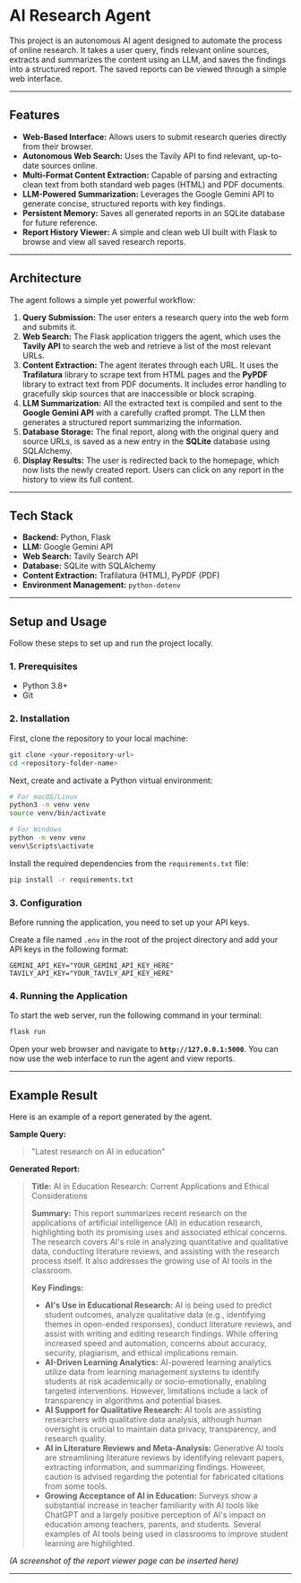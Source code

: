 # AI Research Agent

This project is an autonomous AI agent designed to automate the process of online research. It takes a user query, finds relevant online sources, extracts and summarizes the content using an LLM, and saves the findings into a structured report. The saved reports can be viewed through a simple web interface.

---

## Features

* **Web-Based Interface:** Allows users to submit research queries directly from their browser.
* **Autonomous Web Search:** Uses the Tavily API to find relevant, up-to-date sources online.
* **Multi-Format Content Extraction:** Capable of parsing and extracting clean text from both standard web pages (HTML) and PDF documents.
* **LLM-Powered Summarization:** Leverages the Google Gemini API to generate concise, structured reports with key findings.
* **Persistent Memory:** Saves all generated reports in an SQLite database for future reference.
* **Report History Viewer:** A simple and clean web UI built with Flask to browse and view all saved research reports.

---

## Architecture

The agent follows a simple yet powerful workflow:

1.  **Query Submission:** The user enters a research query into the web form and submits it.
2.  **Web Search:** The Flask application triggers the agent, which uses the **Tavily API** to search the web and retrieve a list of the most relevant URLs.
3.  **Content Extraction:** The agent iterates through each URL. It uses the **Trafilatura** library to scrape text from HTML pages and the **PyPDF** library to extract text from PDF documents. It includes error handling to gracefully skip sources that are inaccessible or block scraping.
4.  **LLM Summarization:** All the extracted text is compiled and sent to the **Google Gemini API** with a carefully crafted prompt. The LLM then generates a structured report summarizing the information.
5.  **Database Storage:** The final report, along with the original query and source URLs, is saved as a new entry in the **SQLite** database using SQLAlchemy.
6.  **Display Results:** The user is redirected back to the homepage, which now lists the newly created report. Users can click on any report in the history to view its full content.

---

## Tech Stack

* **Backend:** Python, Flask
* **LLM:** Google Gemini API
* **Web Search:** Tavily Search API
* **Database:** SQLite with SQLAlchemy
* **Content Extraction:** Trafilatura (HTML), PyPDF (PDF)
* **Environment Management:** `python-dotenv`

---

## Setup and Usage

Follow these steps to set up and run the project locally.

### 1. Prerequisites

* Python 3.8+
* Git

### 2. Installation

First, clone the repository to your local machine:
```bash
git clone <your-repository-url>
cd <repository-folder-name>
```

Next, create and activate a Python virtual environment:
```bash
# For macOS/Linux
python3 -m venv venv
source venv/bin/activate

# For Windows
python -m venv venv
venv\Scripts\activate
```

Install the required dependencies from the `requirements.txt` file:
```bash
pip install -r requirements.txt
```

### 3. Configuration

Before running the application, you need to set up your API keys.

Create a file named `.env` in the root of the project directory and add your API keys in the following format:
```
GEMINI_API_KEY="YOUR_GEMINI_API_KEY_HERE"
TAVILY_API_KEY="YOUR_TAVILY_API_KEY_HERE"
```

### 4. Running the Application

To start the web server, run the following command in your terminal:
```bash
flask run
```
Open your web browser and navigate to **`http://127.0.0.1:5000`**. You can now use the web interface to run the agent and view reports.

---

## Example Result

Here is an example of a report generated by the agent.

**Sample Query:**
> "Latest research on AI in education"

**Generated Report:**
> **Title:** AI in Education Research: Current Applications and Ethical Considerations
>
> **Summary:** This report summarizes recent research on the applications of artificial intelligence (AI) in education research, highlighting both its promising uses and associated ethical concerns. The research covers AI's role in analyzing quantitative and qualitative data, conducting literature reviews, and assisting with the research process itself. It also addresses the growing use of AI tools in the classroom.
>
> **Key Findings:**
> * **AI's Use in Educational Research:** AI is being used to predict student outcomes, analyze qualitative data (e.g., identifying themes in open-ended responses), conduct literature reviews, and assist with writing and editing research findings. While offering increased speed and automation, concerns about accuracy, security, plagiarism, and ethical implications remain.
> * **AI-Driven Learning Analytics:** AI-powered learning analytics utilize data from learning management systems to identify students at risk academically or socio-emotionally, enabling targeted interventions.  However, limitations include a lack of transparency in algorithms and potential biases.
> * **AI Support for Qualitative Research:** AI tools are assisting researchers with qualitative data analysis, although human oversight is crucial to maintain data privacy, transparency, and research quality.
> * **AI in Literature Reviews and Meta-Analysis:** Generative AI tools are streamlining literature reviews by identifying relevant papers, extracting information, and summarizing findings.  However, caution is advised regarding the potential for fabricated citations from some tools.
> * **Growing Acceptance of AI in Education:** Surveys show a substantial increase in teacher familiarity with AI tools like ChatGPT and a largely positive perception of AI's impact on education among teachers, parents, and students.  Several examples of AI tools being used in classrooms to improve student learning are highlighted.

*(A screenshot of the report viewer page can be inserted here)*

---
